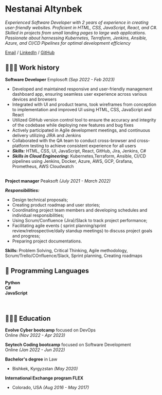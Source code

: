 # Nestanai Altynbek

_Experienced Software Developer with 2 years of experience in  creating user-friendly websites. Proficient in HTML, CSS, JavaScript, React, and C#. Skilled in projects from small landing pages to large web applications. Passionate about harnessing Kubernetes, Terraform, Jenkins, Ansible, Azure, and CI/CD Pipelines for optimal development efficiency_ <br>

[Email](mailto:altneska@gmail.com) / [LinkedIn](https://www.linkedin.com/in/nestanai/) / [GitHub](https://github.com/altneska/) 

## 👩🏼‍💻 Work history

**Software Developer** Emplosoft _(Sep 2022 - Feb 2023)_ <br>
  - Developed and maintained responsive and user-friendly management dashboard app, ensuring seamless user experience across various devices and browsers
  - Integrated with UI and product teams, took wireframes from conception to implementation and improved UI using HTML, CSS, JavaScript and React
  - Utilized GitHub version control tool to ensure the accuracy and integrity of the codebase while deploying new features and bug fixes
  - Actively participated in Agile development meetings, and continuous delivery utilizing JIRA and Jenkins
  - Collaborated with the QA team to conduct cross-browser and cross-platform testing to achieve consistent experience for all users
  - **_Skills:_**  HTML, CSS, UI, JavaScript, React, GitHub, Jira, Jenkins, C#
  - **_Skills in Cloud Engineering:_**  Kubernetes,Terraform, Ansible, CI/CD pipelines using Jenkins, Docker, Azure, AWS, GCP, Grafana, Prometheus, AWS Cloudwatch
<br><br>

**Project manager** Peaksoft _(July 2021 - March 2022)_ <br>

**_Responsibilities:_**
- Design technical proposals;
- Creating product roadmap and user stories;
- Coordinating project team members and developing schedules and individual responsibilities;
- Using Scrum/Confluence (Jira)/Slack to track project performance;
- Facilitating agile events ( sprint planning/sprint review/retrospective/daily standup meetings) to discuss project goals and progress;
- Preparing project documentations.
  
**Skills:** Problem Solving, Critical Thinking, Agile methodology, Scrum/Trello/COnfluence/Slack, Sprint planning, Creating roadmaps

## 💬 Programming Languages

 **Python** <br>
 **C#** <br>
 **JavaScript** <br>
 <br><br>


## 👩🏼‍🎓 Education
  
**Evolve Cyber bootcamp** focused on DevOps<br>
 Online  _(Nov 2022 - Apr 2023)_ <br>

**Seytech Coding bootcamp** focused on Software Development<br>
Online  _(Jan 2022 - Jun 2022)_

**Bachelor's degree** in Law<br>
- Bishkek, Kyrgyzstan _(May 2020)_

**International Exchange program FLEX**<br>
- Colorado, USA _(Aug 2016 - May 2017)_
